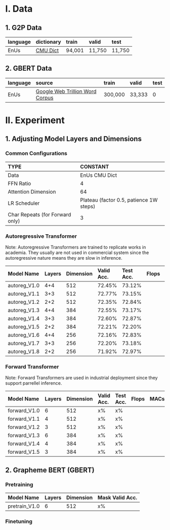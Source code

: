 # I. Data

## 1. G2P Data

| language | dictionary | train  | valid  | test   |
| :------- | :--------- | :----- | :----- | :----- |
| EnUs     | [CMU Dict](https://github.com/cmusphinx/cmudict) | 94,001 | 11,750 | 11,750 |

## 2. GBERT Data

| language | source                                                                                                              | train   | valid  | test   |
| :------- | :------------------------------------------------------------------------------------------------------------------ | :------ | :----- | :----- |
| EnUs     | [Google Web Trillion Word Corpus](https://www.kaggle.com/datasets/rtatman/english-word-frequency?resource=download) | 300,000 | 33,333 | 0      |

# II. Experiment

## 1. Adjusting Model Layers and Dimensions

### Common Configurations

| TYPE | CONSTANT |
| :--- | :------- |
| Data | EnUs CMU Dict |
| FFN Ratio | 4 |
| Attention Dimension | 64 |
| LR Scheduler | Plateau (factor 0.5, patience 1W steps) |
| Char Repeats (for Forward only) | 3 |

### Autoregressive Transformer

Note: Autoregressive Transformers are trained to replicate works in academia. They usually are not used in commercial system since the autoregressive nature means they are slow in inference.

| Model Name   | Layers | Dimension | Valid Acc. | Test Acc. |Flops | MACs |
| :----------- | :----- | :-------- | :--------  | :-------  | :---- | :--- |
| autoreg_V1.0 | 4+4    | 512       | 72.45%     | 73.12%    | | |
| autoreg_V1.1 | 3+3    | 512       | 72.77%     | 73.15%    | | |
| autoreg_V1.2 | 2+2    | 512       | 72.35%     | 72.84%    | | |
| autoreg_V1.3 | 4+4    | 384       | 72.55%     | 73.17%    | | |
| autoreg_V1.4 | 3+3    | 384       | 72.60%     | 72.87%    | | |
| autoreg_V1.5 | 2+2    | 384       | 72.21%     | 72.20%    | | |
| autoreg_V1.6 | 4+4    | 256       | 72.16%     | 72.83%    | | |
| autoreg_V1.7 | 3+3    | 256       | 72.20%     | 73.18%    | | |
| autoreg_V1.8 | 2+2    | 256       | 71.92%     | 72.97%    | | |

### Forward Transformer

Note: Forward Transformers are used in industrial deployment since they support parrellel inference.

| Model Name   | Layers | Dimension | Valid Acc. | Test Acc. |Flops | MACs |
| :----------- | :----- | :-------- | :--------  | :-------  | :---- | :--- |
| forward_V1.0 | 6      | 512       | x%     | x%    | | |
| forward_V1.1 | 4      | 512       | x%     | x%    | | |
| forward_V1.2 | 3      | 512       | x%     | x%    | | |
| forward_V1.3 | 6      | 384       | x%     | x%    | | |
| forward_V1.4 | 4      | 384       | x%     | x%    | | |
| forward_V1.5 | 3      | 384       | x%     | x%    | | |

## 2. Grapheme BERT (GBERT)

### Pretraining 

| Model Name    | Layers | Dimension | Mask Valid Acc. |
| :------------ | :----- | :-------- | :-------------  |
| pretrain_V1.0 | 6      | 512       | x%              |


### Finetuning